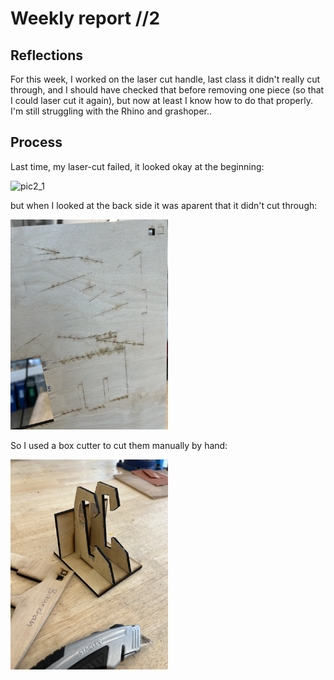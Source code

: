# Weekly report //2

## Reflections

For this week, I worked on the laser cut handle, last class it didn't really cut through, and I should have checked that before removing one piece (so that I could laser cut it again), but now at least I know how to do that properly. I'm still struggling with the Rhino and grashoper.. 

## Process
Last time, my laser-cut failed, it looked okay at the beginning:

<img src="2_1.JPG" alt="pic2_1" width="50%">


but when I looked at the back side it was aparent that it didn't cut through:

<img src="2_2.JPG" alt="pic2_1" width="50%">


So I used a box cutter to cut them manually by hand:


<img src="2_3.JPG" alt="pic2_1" width="50%">

